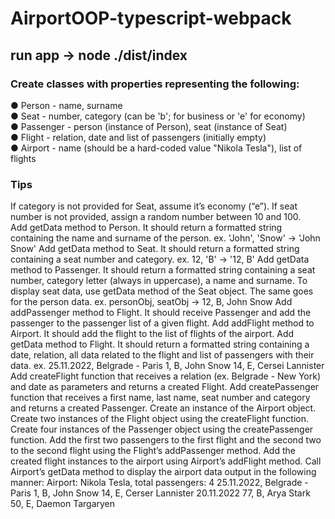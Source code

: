 # AirportOOP-typescript-webpack

## run app -> node ./dist/index
  
### Create classes with properties representing the following:
● Person - name, surname  
● Seat - number, category (can be 'b'; for business or 'e' for economy)  
● Passenger - person (instance of Person), seat (instance of Seat)  
● Flight - relation, date and list of passengers (initially empty)  
● Airport - name (should be a hard-coded value &quot;Nikola Tesla&quot;), list of flights  
  
### Tips
If category is not provided for Seat, assume it’s economy (“e”).
If seat number is not provided, assign a random number between 10 and 100.  
Add getData method to Person. It should return a formatted string containing the name and surname of the person.
      ex. 'John', 'Snow' -> 'John Snow'
Add getData method to Seat. It should return a formatted string containing a seat number and category.
      ex. 12, 'B' -> '12, B'
Add getData method to Passenger. It should return a formatted string containing a seat number, category letter (always in uppercase), a name and surname. To display seat data, use getData method of the Seat object. The same goes for the person data.
      ex. personObj, seatObj -> 12, B, John Snow
Add addPassenger method to Flight. It should receive Passenger and add the passenger to the passenger list of a given flight.
Add addFlight method to Airport. It should add the flight to the list of flights of the airport.
Add getData method to Flight. It should return a formatted string containing a date, relation, all data related to the flight and list of passengers with their data.
      ex. 25.11.2022, Belgrade - Paris
          1, B, John Snow
          14, E, Cersei Lannister
Add createFlight function that receives a relation (ex. Belgrade - New York) and date as parameters and returns a created Flight.
Add createPassenger function that receives a first name, last name, seat number and category and returns a created Passenger.
Create an instance of the Airport object.
Create two instances of the Flight object using the createFlight function.
Create four instances of the Passenger object using the createPassenger function.
Add the first two passengers to the first flight and the second two to the second flight using the Flight’s addPassenger method.
Add the created flight instances to the airport using Airport’s addFlight method.
Call Airport’s getData method to display the airport data output in the following manner:
      Airport: Nikola Tesla, total passengers: 4
        25.11.2022, Belgrade - Paris
          1, B, John Snow
          14, E, Cerser Lannister
        20.11.2022
          77, B, Arya Stark
          50, E, Daemon Targaryen
